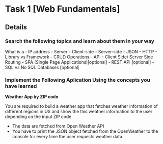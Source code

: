 # Task 1 [Web Fundamentals]
## Details
### Search the following topics and learn about them in your way

What is a
    - IP address
    - Server
    - Client-side
    - Server-side
    - JSON
    - HTTP 
    - Library vs Framework
    - CRUD Operations
    - API
    - Client Side/ Server Side Routing
    - SPA (Single Page Applications)[optional]
    - REST API [optional]
    - SQL vs No SQL Databases [optional]

### Implement the Following Aplication Using the concepts you have learned

**Weather App by ZIP code**

You are required to build a weather app that fetches weather information of different 
regions in US and show the this weather information to the user depending on the input
ZIP code.

- The data are fetched from Open Weather API 
- You have to print the JSON object fetched from the OpenWeather to the console for every
time the user requests weather data.

